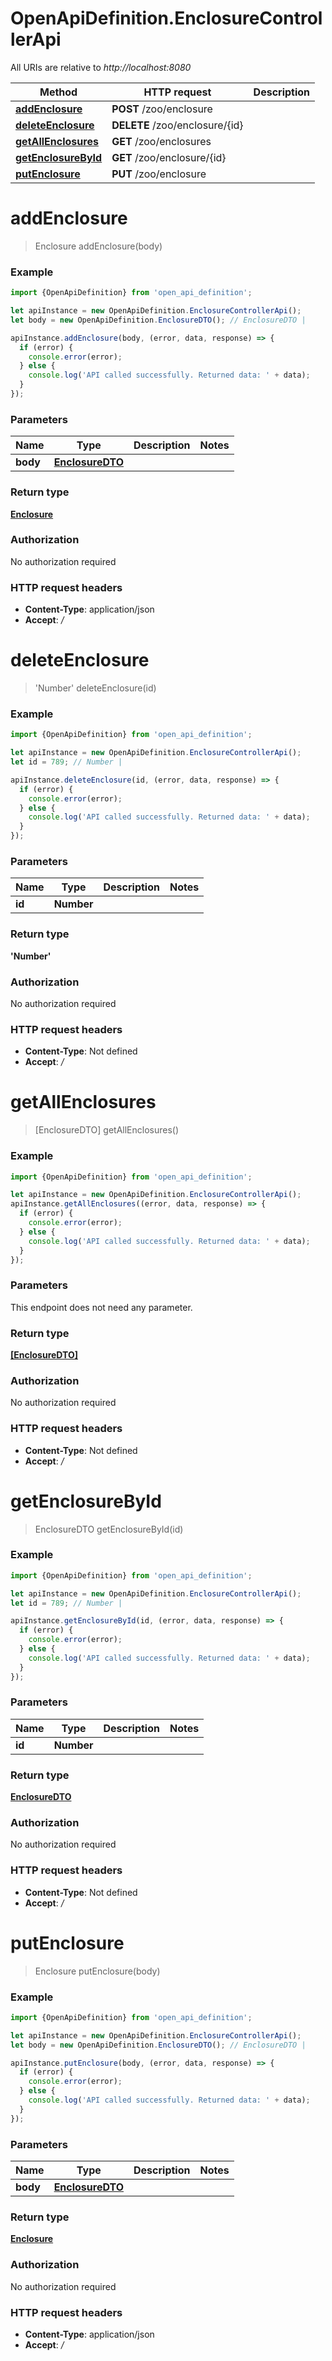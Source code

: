 # OpenApiDefinition.EnclosureControllerApi

All URIs are relative to *http://localhost:8080*

Method | HTTP request | Description
------------- | ------------- | -------------
[**addEnclosure**](EnclosureControllerApi.md#addEnclosure) | **POST** /zoo/enclosure | 
[**deleteEnclosure**](EnclosureControllerApi.md#deleteEnclosure) | **DELETE** /zoo/enclosure/{id} | 
[**getAllEnclosures**](EnclosureControllerApi.md#getAllEnclosures) | **GET** /zoo/enclosures | 
[**getEnclosureById**](EnclosureControllerApi.md#getEnclosureById) | **GET** /zoo/enclosure/{id} | 
[**putEnclosure**](EnclosureControllerApi.md#putEnclosure) | **PUT** /zoo/enclosure | 

<a name="addEnclosure"></a>
# **addEnclosure**
> Enclosure addEnclosure(body)



### Example
```javascript
import {OpenApiDefinition} from 'open_api_definition';

let apiInstance = new OpenApiDefinition.EnclosureControllerApi();
let body = new OpenApiDefinition.EnclosureDTO(); // EnclosureDTO | 

apiInstance.addEnclosure(body, (error, data, response) => {
  if (error) {
    console.error(error);
  } else {
    console.log('API called successfully. Returned data: ' + data);
  }
});
```

### Parameters

Name | Type | Description  | Notes
------------- | ------------- | ------------- | -------------
 **body** | [**EnclosureDTO**](EnclosureDTO.md)|  | 

### Return type

[**Enclosure**](Enclosure.md)

### Authorization

No authorization required

### HTTP request headers

 - **Content-Type**: application/json
 - **Accept**: */*

<a name="deleteEnclosure"></a>
# **deleteEnclosure**
> &#x27;Number&#x27; deleteEnclosure(id)



### Example
```javascript
import {OpenApiDefinition} from 'open_api_definition';

let apiInstance = new OpenApiDefinition.EnclosureControllerApi();
let id = 789; // Number | 

apiInstance.deleteEnclosure(id, (error, data, response) => {
  if (error) {
    console.error(error);
  } else {
    console.log('API called successfully. Returned data: ' + data);
  }
});
```

### Parameters

Name | Type | Description  | Notes
------------- | ------------- | ------------- | -------------
 **id** | **Number**|  | 

### Return type

**&#x27;Number&#x27;**

### Authorization

No authorization required

### HTTP request headers

 - **Content-Type**: Not defined
 - **Accept**: */*

<a name="getAllEnclosures"></a>
# **getAllEnclosures**
> [EnclosureDTO] getAllEnclosures()



### Example
```javascript
import {OpenApiDefinition} from 'open_api_definition';

let apiInstance = new OpenApiDefinition.EnclosureControllerApi();
apiInstance.getAllEnclosures((error, data, response) => {
  if (error) {
    console.error(error);
  } else {
    console.log('API called successfully. Returned data: ' + data);
  }
});
```

### Parameters
This endpoint does not need any parameter.

### Return type

[**[EnclosureDTO]**](EnclosureDTO.md)

### Authorization

No authorization required

### HTTP request headers

 - **Content-Type**: Not defined
 - **Accept**: */*

<a name="getEnclosureById"></a>
# **getEnclosureById**
> EnclosureDTO getEnclosureById(id)



### Example
```javascript
import {OpenApiDefinition} from 'open_api_definition';

let apiInstance = new OpenApiDefinition.EnclosureControllerApi();
let id = 789; // Number | 

apiInstance.getEnclosureById(id, (error, data, response) => {
  if (error) {
    console.error(error);
  } else {
    console.log('API called successfully. Returned data: ' + data);
  }
});
```

### Parameters

Name | Type | Description  | Notes
------------- | ------------- | ------------- | -------------
 **id** | **Number**|  | 

### Return type

[**EnclosureDTO**](EnclosureDTO.md)

### Authorization

No authorization required

### HTTP request headers

 - **Content-Type**: Not defined
 - **Accept**: */*

<a name="putEnclosure"></a>
# **putEnclosure**
> Enclosure putEnclosure(body)



### Example
```javascript
import {OpenApiDefinition} from 'open_api_definition';

let apiInstance = new OpenApiDefinition.EnclosureControllerApi();
let body = new OpenApiDefinition.EnclosureDTO(); // EnclosureDTO | 

apiInstance.putEnclosure(body, (error, data, response) => {
  if (error) {
    console.error(error);
  } else {
    console.log('API called successfully. Returned data: ' + data);
  }
});
```

### Parameters

Name | Type | Description  | Notes
------------- | ------------- | ------------- | -------------
 **body** | [**EnclosureDTO**](EnclosureDTO.md)|  | 

### Return type

[**Enclosure**](Enclosure.md)

### Authorization

No authorization required

### HTTP request headers

 - **Content-Type**: application/json
 - **Accept**: */*

